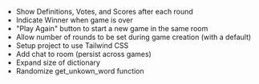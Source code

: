 - Show Definitions, Votes, and Scores after each round
- Indicate Winner when game is over
- "Play Again" button to start a new game in the same room
- Allow number of rounds to be set during game creation (with a default)
- Setup project to use Tailwind CSS
- Add chat to room (persist across games)
- Expand size of dictionary
- Randomize get_unkown_word function
